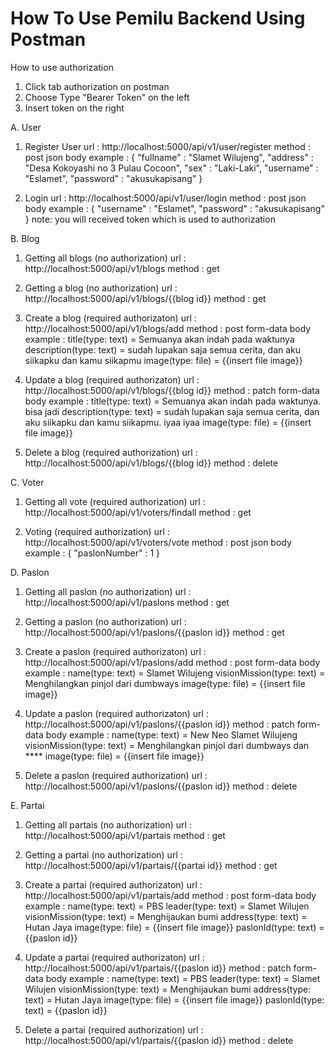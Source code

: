 # How To Use Pemilu Backend Using Postman

How to use authorization
1. Click tab authorization on postman
2. Choose Type "Bearer Token" on the left
3. Insert token on the right


A. User

1. Register User
  url       : http://localhost:5000/api/v1/user/register
  method    : post
  json body example :
        {
            "fullname" : "Slamet Wilujeng",
            "address" : "Desa Kokoyashi no 3 Pulau Cocoon",
            "sex" : "Laki-Laki",
            "username" : "Eslamet",
            "password" : "akusukapisang"
        }

2. Login
  url       : http://localhost:5000/api/v1/user/login
  method    : post
  json body example :
        {
            "username" : "Eslamet",
            "password" : "akusukapisang"
        }
  note: you will received token which is used to authorization


B. Blog

1. Getting all blogs (no authorization)
  url       : http://localhost:5000/api/v1/blogs
  method    : get
  
2. Getting a blog (no authorization)
  url       : http://localhost:5000/api/v1/blogs/{{blog id}}
  method    : get

3. Create a blog (required authorizaton)
  url       : http://localhost:5000/api/v1/blogs/add
  method    : post
  form-data body example :
    title(type: text)       = Semuanya akan indah pada waktunya
    description(type: text) = sudah lupakan saja semua cerita, dan aku siikapku dan kamu siikapmu
    image(type: file)       = {{insert file image}}

4. Update a blog (required authorizaton)
  url       : http://localhost:5000/api/v1/blogs/{{blog id}}
  method    : patch
  form-data body example :
    title(type: text)       = Semuanya akan indah pada waktunya. bisa jadi
    description(type: text) = sudah lupakan saja semua cerita, dan aku siikapku dan kamu siikapmu. iyaa iyaa
    image(type: file)       = {{insert file image}}

5. Delete a blog (required authorization)
  url       : http://localhost:5000/api/v1/blogs/{{blog id}}
  method    : delete


C. Voter

1. Getting all vote (required authorization)
  url       : http://localhost:5000/api/v1/voters/findall
  method    : get

2. Voting (required authorization)
  url       : http://localhost:5000/api/v1/voters/vote
  method    : post
  json body example :
        {
            "paslonNumber" : 1
        }


D. Paslon

1. Getting all paslon (no authorization)
  url       : http://localhost:5000/api/v1/paslons
  method    : get
  
2. Getting a paslon (no authorization)
  url       : http://localhost:5000/api/v1/paslons/{{paslon id}}
  method    : get

3. Create a paslon (required authorizaton)
  url       : http://localhost:5000/api/v1/paslons/add
  method    : post
  form-data body example :
    name(type: text)          = Slamet Wilujeng
    visionMission(type: text) = Menghilangkan pinjol dari dumbways
    image(type: file)       = {{insert file image}}

4. Update a paslon (required authorizaton)
  url       : http://localhost:5000/api/v1/paslons/{{paslon id}}
  method    : patch
  form-data body example :
    name(type: text)          = New Neo Slamet Wilujeng
    visionMission(type: text) = Menghilangkan pinjol dari dumbways dan ****
    image(type: file)         = {{insert file image}}

5. Delete a paslon (required authorization)
  url       : http://localhost:5000/api/v1/paslons/{{paslon id}}
  method    : delete

E. Partai

1. Getting all partais (no authorization)
  url       : http://localhost:5000/api/v1/partais
  method    : get
  
2. Getting a partai (no authorization)
  url       : http://localhost:5000/api/v1/partais/{{partai id}}
  method    : get

3. Create a partai (required authorizaton)
  url       : http://localhost:5000/api/v1/partais/add
  method    : post
  form-data body example :
    name(type: text)          = PBS
    leader(type: text)        = Slamet Wilujen
    visionMission(type: text) = Menghijaukan bumi
    address(type: text)       = Hutan Jaya
    image(type: file)         = {{insert file image}}
    paslonId(type: text)      = {{paslon id}}

4. Update a partai (required authorizaton)
  url       : http://localhost:5000/api/v1/partais/{{paslon id}}
  method    : patch
  form-data body example :
    name(type: text)          = PBS
    leader(type: text)        = Slamet Wilujen
    visionMission(type: text) = Menghijaukan bumi
    address(type: text)       = Hutan Jaya
    image(type: file)         = {{insert file image}}
    paslonId(type: text)      = {{paslon id}}

5. Delete a partai (required authorization)
  url       : http://localhost:5000/api/v1/partais/{{paslon id}}
  method    : delete


